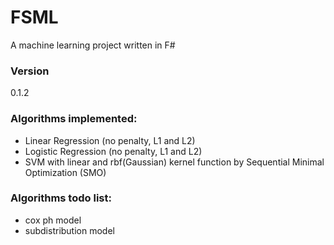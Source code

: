 # FSML
A machine learning project written in F#

### Version
0.1.2

### Algorithms implemented:
  - Linear Regression (no penalty, L1 and L2)
  - Logistic Regression (no penalty, L1 and L2)
  - SVM with linear and rbf(Gaussian) kernel function by Sequential Minimal Optimization (SMO)

### Algorithms todo list:
  - cox ph model
  - subdistribution model
